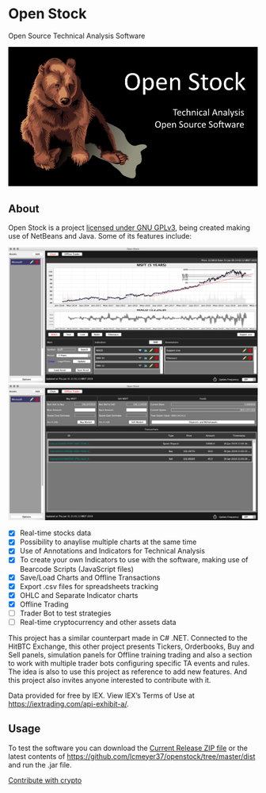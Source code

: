 # Open Stock
Open Source Technical Analysis Software

![Bear Logo](sblogo.png)

## About
Open Stock is a project [licensed under GNU GPLv3](https://github.com/lcmeyer37/openstock/blob/master/LICENSE), being created making use of NetBeans and Java. Some of its features include:

![Chart](example1.png)
![Offline Trader](example2.png)

- [x] Real-time stocks data
- [x] Possibility to anaylise multiple charts at the same time
- [x] Use of Annotations and Indicators for Technical Analysis
- [x] To create your own Indicators to use with the software, making use of Bearcode Scripts (JavaScript files)
- [x] Save/Load Charts and Offline Transactions
- [x] Export .csv files for spreadsheets tracking
- [x] OHLC and Separate Indicator charts
- [x] Offline Trading
- [ ] Trader Bot to test strategies
- [ ] Real-time cryptocurrency and other assets data

This project has a similar counterpart made in C# .NET. Connected to the HitBTC Exchange, this other project presents Tickers, Orderbooks, Buy and Sell panels, simulation panels for Offline training trading and also a section to work with multiple trader bots configuring specific TA events and rules. The idea is also to use this project as reference to add new features. And this project also invites anyone interested to contribute with it.

Data provided for free by IEX. View IEX’s Terms of Use at https://iextrading.com/api-exhibit-a/.

## Usage
To test the software you can download the [Current Release ZIP file](https://github.com/lcmeyer37/openstock/releases) or the latest contents of https://github.com/lcmeyer37/openstock/tree/master/dist and run the .jar file.

[Contribute with crypto](https://commerce.coinbase.com/checkout/4f5a0777-1d17-4a96-90e6-9a2d6046a08b)
